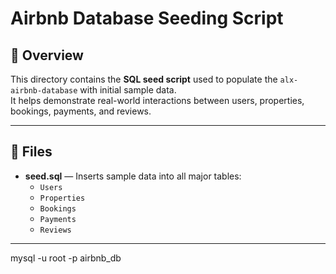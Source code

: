 # Airbnb Database Seeding Script

## 📘 Overview
This directory contains the **SQL seed script** used to populate the `alx-airbnb-database` with initial sample data.  
It helps demonstrate real-world interactions between users, properties, bookings, payments, and reviews.

---

## 📂 Files
- **seed.sql** — Inserts sample data into all major tables:
  - `Users`
  - `Properties`
  - `Bookings`
  - `Payments`
  - `Reviews`

---


   mysql -u root -p airbnb_db
